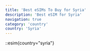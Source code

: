 ```yaml
---
title: 'Best eSIMs To Buy for Syria'
description: 'Best eSIM for Syria'
navigation: true
category: 'country'
country: 'Syria'
---
```


::esim{country="syria"}
